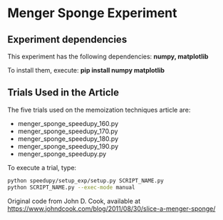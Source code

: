 # Menger Sponge Experiment

## Experiment dependencies
This experiment has the following dependencies: **numpy, matplotlib**

To install them, execute: **pip install numpy matplotlib**

## Trials Used in the Article
The five trials used on the memoization techniques article are:

- menger_sponge_speedupy_160.py
- menger_sponge_speedupy_170.py
- menger_sponge_speedupy_180.py
- menger_sponge_speedupy_190.py
- menger_sponge_speedupy.py

To execute a trial, type:

```bash
python speedupy/setup_exp/setup.py SCRIPT_NAME.py
python SCRIPT_NAME.py --exec-mode manual
```

Original code from John D. Cook, available at https://www.johndcook.com/blog/2011/08/30/slice-a-menger-sponge/
